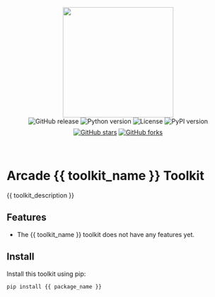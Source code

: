 <div style="display: flex; justify-content: center; align-items: center;">
  <img
    src="https://docs.arcade.dev/images/logo/arcade-logo.png"
    style="width: 250px;"
  >
</div>

<div style="display: flex; justify-content: center; align-items: center; margin-bottom: 8px;">
  <img src="https://img.shields.io/github/v/release/{{ toolkit_author_name }}/{{ toolkit_name }}" alt="GitHub release" style="margin: 0 2px;">
  <img src="https://img.shields.io/badge/python-3.10+-blue.svg" alt="Python version" style="margin: 0 2px;">
  <img src="https://img.shields.io/badge/license-MIT-green.svg" alt="License" style="margin: 0 2px;">
  <img src="https://img.shields.io/pypi/v/{{ package_name }}" alt="PyPI version" style="margin: 0 2px;">
</div>
<div style="display: flex; justify-content: center; align-items: center;">
  <a href="https://github.com/{{ toolkit_author_name }}/{{ toolkit_name }}" target="_blank">
    <img src="https://img.shields.io/github/stars/{{ toolkit_author_name }}/{{ toolkit_name }}" alt="GitHub stars" style="margin: 0 2px;">
  </a>
  <a href="https://github.com/{{ toolkit_author_name }}/{{ toolkit_name }}/fork" target="_blank">
    <img src="https://img.shields.io/github/forks/{{ toolkit_author_name }}/{{ toolkit_name }}" alt="GitHub forks" style="margin: 0 2px;">
  </a>
</div>

<br>
<br>

# Arcade {{ toolkit_name }} Toolkit

{{ toolkit_description }}

## Features

- The {{ toolkit_name }} toolkit does not have any features yet.

## Install

Install this toolkit using pip:

```bash
pip install {{ package_name }}
```

